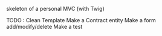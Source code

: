 skeleton of a personal MVC (with Twig)

TODO :
Clean Template
Make a Contract entity
Make a form add/modify/delete
Make a test